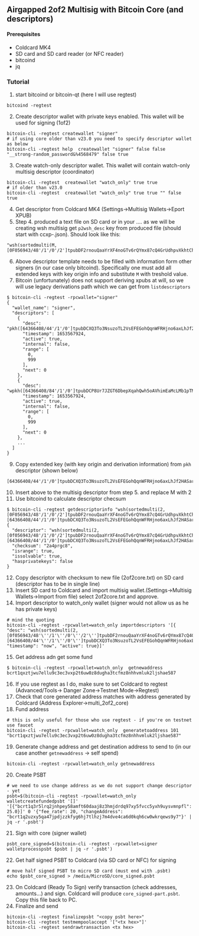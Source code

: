## Airgapped 2of2 Multisig with Bitcoin Core (and descriptors)

#### Prerequisites
* Coldcard MK4
* SD card and SD card reader (or NFC reader)
* bitcoind
* jq


### Tutorial
1. start bitcoind or bitcoin-qt (here I will use regtest)
```shell
bitcoind -regtest
```
2. Create descriptor wallet with private keys enabled. This wallet will be used for signing (1of2)
```shell
bitcoin-cli -regtest createwallet "signer"
# if using core older than v23.0 you need to specify descriptor wallet as below
bitcoin-cli -regtest help  createwallet "signer" false false "__strong-random_password&%4568479" false true
```
3. Create watch-only descriptor wallet. This wallet will contain watch-only multisig descriptor (coordinator)
```shell
bitcoin-cli -regtest  createwallet "watch_only" true true
# if older than v23.0
bitcoin-cli -regtest  createwallet "watch_only" true true "" false true
```
4. Get descriptor from Coldcard MK4 (Settings->Multisig Wallets->Eport XPUB)
5. Step 4. produced a text file on SD card or in your  .... as we will be creating wsh multisig get `p2wsh_desc` key from produced file (should start with ccxp-<xfp>.json). Should look like this:
```shell
"wsh(sortedmulti(M,[0F056943/48'/1'/0'/2']tpubDF2rnouQaaYrXF4noGTv6rQYmx87cQ4GrUdhpvXkhtChwQPbdGTi8GA88NUaSrwZBwNsTkC9bFkkC8vDyGBVVAQTZ2AS6gs68RQXtXcCvkP/0/*,...))"
```
6. Above descriptor template needs to be filled with information form other signers (in our case only bitcoind). Specifically one must add all extended keys with key origin info and substitute `M` with treshold value.
7. Bitcoin (unfortunately) does not support deriving xpubs at will, so we will use legacy derivations path which we can get from `listdescriptors`
```shell
$ bitcoin-cli -regtest -rpcwallet="signer"
{
  "wallet_name": "signer",
  "descriptors": [
    {
      "desc": "pkh([64366408/44'/1'/0']tpubDCXQ3To3NsuzoTL2VsEFEGohQqnWFRHjno6axLhJf2HASarkm3ckwiBZoeo2Fg1iD6eLeEZ4eSnrteJzNsvR2xAZ3tm4mPottVvsnxrxGWk/0/*)#dp00ujja",
      "timestamp": 1653567924,
      "active": true,
      "internal": false,
      "range": [
        0,
        999
      ],
      "next": 0
    },
    {
      "desc": "wpkh([64366408/84'/1'/0']tpubDCP8Ur7JZGT6DbepXqahQwh5oAVhimEaMcLMb1pTMnbM7XvpY4BVocLrefbaChs2zvuHJesfurqhsGcJRQP6kwEvsdCuwefaUmZJeTETUbt/0/*)#r2nthvgn",
      "timestamp": 1653567924,
      "active": true,
      "internal": false,
      "range": [
        0,
        999
      ],
      "next": 0
    },
    ...
  ]
}
```
9. Copy extended key (with key origin and derivation information) from `pkh` descriptor (shown below)
```shell
[64366408/44'/1'/0']tpubDCXQ3To3NsuzoTL2VsEFEGohQqnWFRHjno6axLhJf2HASarkm3ckwiBZoeo2Fg1iD6eLeEZ4eSnrteJzNsvR2xAZ3tm4mPottVvsnxrxGWk/0/*
```
10. Insert above to the multisig descriptor from step 5. and replace M with 2
11. Use bitcoind to calculate descriptor checsum
```shell
$ bitcoin-cli -regtest getdescriptorinfo "wsh(sortedmulti(2,[0F056943/48'/1'/0'/2']tpubDF2rnouQaaYrXF4noGTv6rQYmx87cQ4GrUdhpvXkhtChwQPbdGTi8GA88NUaSrwZBwNsTkC9bFkkC8vDyGBVVAQTZ2AS6gs68RQXtXcCvkP/0/*,[64366408/44'/1'/0']tpubDCXQ3To3NsuzoTL2VsEFEGohQqnWFRHjno6axLhJf2HASarkm3ckwiBZoeo2Fg1iD6eLeEZ4eSnrteJzNsvR2xAZ3tm4mPottVvsnxrxGWk/0/*))"
{
  "descriptor": "wsh(sortedmulti(2,[0f056943/48'/1'/0'/2']tpubDF2rnouQaaYrXF4noGTv6rQYmx87cQ4GrUdhpvXkhtChwQPbdGTi8GA88NUaSrwZBwNsTkC9bFkkC8vDyGBVVAQTZ2AS6gs68RQXtXcCvkP/0/*,[64366408/44'/1'/0']tpubDCXQ3To3NsuzoTL2VsEFEGohQqnWFRHjno6axLhJf2HASarkm3ckwiBZoeo2Fg1iD6eLeEZ4eSnrteJzNsvR2xAZ3tm4mPottVvsnxrxGWk/0/*))#u9kn5t5z",
  "checksum": "2a4prgc8",
  "isrange": true,
  "issolvable": true,
  "hasprivatekeys": false
}
```
12. Copy descriptor with checksum to new file (2of2core.txt) on SD card (descriptor has to be in single line)
13. Insert SD card to Coldcard and import multisig wallet.(Settings->Multisig Wallets->Import from file) select 2of2core.txt and approve.
14. Import descriptor to watch_only wallet (signer would not allow us as he has private keys)
```shell
# mind the quoting
bitcoin-cli -regtest -rpcwallet=watch_only importdescriptors '[{ "desc": "wsh(sortedmulti(2,[0f056943/48'\''/1'\''/0'\''/2'\'']tpubDF2rnouQaaYrXF4noGTv6rQYmx87cQ4GrUdhpvXkhtChwQPbdGTi8GA88NUaSrwZBwNsTkC9bFkkC8vDyGBVVAQTZ2AS6gs68RQXtXcCvkP/0/*,[64366408/44'\''/1'\''/0'\'']tpubDCXQ3To3NsuzoTL2VsEFEGohQqnWFRHjno6axLhJf2HASarkm3ckwiBZoeo2Fg1iD6eLeEZ4eSnrteJzNsvR2xAZ3tm4mPottVvsnxrxGWk/0/*))#u9kn5t5z", "timestamp": "now", "active": true}]'
```
15. Get address adn get some fund
```shell
$ bitcoin-cli -regtest -rpcwallet=watch_only  getnewaddress
bcrt1qxztjwu7ellu9c3ec3vxp2t6uw0z8dugha3tcfmz8nhhvmluk2ljshae587
```
16. If you use regtest as I do, make sure to set Coldcard to regtest (Advanced/Tools-> Danger Zone->Testnet Mode->Regtest)
17. Check that core generated address matches with address generated by Coldcard (Address Explorer->multi_2of2_core)
18. Fund address
```shell
# this is only useful for those who use regtest - if you're on testnet use faucet
bitcoin-cli -regtest -rpcwallet=watch_only  generatetoaddress 101 "bcrt1qxztjwu7ellu9c3ec3vxp2t6uw0z8dugha3tcfmz8nhhvmluk2ljshae587"
```
19. Generate change address and get destination address to send to (in our case another `getnewaddress` -> self spend)
```shell
bitcoin-cli -regtest -rpcwallet=watch_only getnewaddress
```
20. Create PSBT
```shell
# we need to use change address as we do not support change descriptor - yet
psbt=$(bitcoin-cli -regtest -rpcwallet=watch_only walletcreatefundedpsbt '[]' '[{"bcrt1q3r5lrq2jnhpey58amft60daaj8z3hmjdrdq97xy5fvcc5yxh9uysvmnpfl": 25.0}]' 0 '{"fee_rate": 20, "changeAddress": "bcrt1q2uzxy5qa47jpdjzzkfyg6hj7tlhzj7m4dve4ca6d0kqh6cw0wkrqews9y7"}' | jq -r '.psbt')
```
21. Sign with core (signer wallet)
```shell
psbt_core_signed=$(bitcoin-cli -regtest -rpcwallet=signer walletprocesspsbt $psbt | jq -r '.psbt')
```
22. Get half signed PSBT to Coldcard (via SD card or NFC) for signing
```shell
# move half signed PSBT to micro SD card (must end with .psbt)
echo $psbt_core_signed > /media/MicroSD/core_signed.psbt
```
23. On Coldcard (Ready To Sign) verify transaction (check addresses, amounts...) and sign. Coldcard will produce `core_signed-part.psbt`. Copy this file back to PC.
24. Finalize and send
```shell
bitcoin-cli -regtest finalizepsbt "<copy psbt here>"
bitcoin-cli -regtest testmempoolaccept '["<tx hex>"]'
bitcoin-cli -regtest sendrawtransaction <tx hex>
```